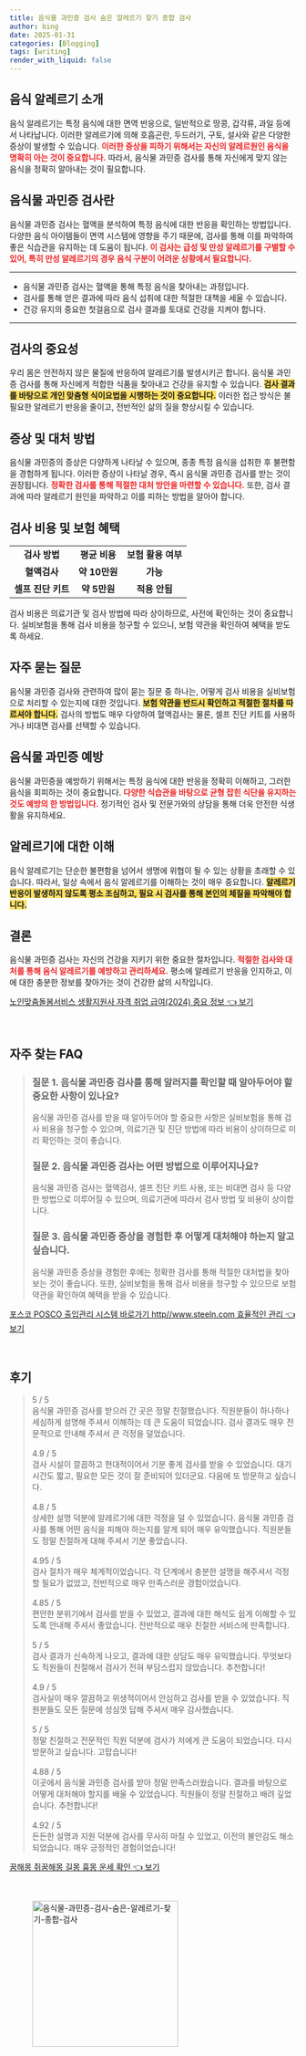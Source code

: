 ```yaml
---
title: 음식물 과민증 검사 숨은 알레르기 찾기 종합 검사
author: bing
date: 2025-01-31
categories: [Blogging]
tags: [writing]
render_with_liquid: false
---
```



<h2 id='음식 알레르기 소개'>음식 알레르기 소개</h2>

<p>음식 알레르기는 특정 음식에 대한 면역 반응으로, 일반적으로 땅콩, 갑각류, 과일 등에서 나타납니다. 이러한 알레르기에 의해 호흡곤란, 두드러기, 구토, 설사와 같은 다양한 증상이 발생할 수 있습니다. <b><span style="color: #ee2323;">이러한 증상을 피하기 위해서는 자신의 알레르원인 음식을 명확히 아는 것이 중요합니다.</span></b> 따라서, 음식물 과민증 검사를 통해 자신에게 맞지 않는 음식을 정확히 알아내는 것이 필요합니다.</p>

<h2 id='음식물 과민증 검사란'>음식물 과민증 검사란</h2>

<p>음식물 과민증 검사는 혈액을 분석하여 특정 음식에 대한 반응을 확인하는 방법입니다. 다양한 음식 아이템들이 면역 시스템에 영향을 주기 때문에, 검사를 통해 이를 파악하여 좋은 식습관을 유지하는 데 도움이 됩니다. <b><span style="color: #ee2323;">이 검사는 급성 및 만성 알레르기를 구별할 수 있어, 특히 만성 알레르기의 경우 음식 구분이 어려운 상황에서 필요합니다.</span></b></p>

<hr />

<ul>
    <li>음식물 과민증 검사는 혈액을 통해 특정 음식을 찾아내는 과정입니다.</li>
    <li>검사를 통해 얻은 결과에 따라 음식 섭취에 대한 적절한 대책을 세울 수 있습니다.</li>
    <li>건강 유지의 중요한 첫걸음으로 검사 결과를 토대로 건강을 지켜야 합니다.</li>
</ul>

<hr />

<h2 id='검사의 중요성'>검사의 중요성</h2>

<p>우리 몸은 안전하지 않은 물질에 반응하여 알레르기를 발생시키곤 합니다. 음식물 과민증 검사를 통해 자신에게 적합한 식품을 찾아내고 건강을 유지할 수 있습니다. <b><span style="background-color: #ffe066;">검사 결과를 바탕으로 개인 맞춤형 식이요법을 시행하는 것이 중요합니다.</span></b> 이러한 접근 방식은 불필요한 알레르기 반응을 줄이고, 전반적인 삶의 질을 향상시킬 수 있습니다.</p>

<h2 id='증상 및 대처 방법'>증상 및 대처 방법</h2>

<p>음식물 과민증의 증상은 다양하게 나타날 수 있으며, 종종 특정 음식을 섭취한 후 불편함을 경험하게 됩니다. 이러한 증상이 나타날 경우, 즉시 음식물 과민증 검사를 받는 것이 권장됩니다. <b><span style="color: #ee2323;">정확한 검사를 통해 적절한 대처 방안을 마련할 수 있습니다.</span></b> 또한, 검사 결과에 따라 알레르기 원인을 파악하고 이를 피하는 방법을 알아야 합니다.</p>

<h2 id='검사 비용 및 보험 혜택'>검사 비용 및 보험 혜택</h2>

<table>
    <tr>
        <td style="text-align: center; height: 17px;"><b>검사 방법</b></td>
        <td style="text-align: center; height: 17px;"><b>평균 비용</b></td>
        <td style="text-align: center; height: 17px;"><b>보험 활용 여부</b></td>
    </tr>
    <tr>
        <td style="text-align: center; height: 17px;"><b>혈액검사</b></td>
        <td style="text-align: center; height: 17px;"><b>약 10만원</b></td>
        <td style="text-align: center; height: 17px;"><b>가능</b></td>
    </tr>
    <tr>
        <td style="text-align: center; height: 17px;"><b>셀프 진단 키트</b></td>
        <td style="text-align: center; height: 17px;"><b>약 5만원</b></td>
        <td style="text-align: center; height: 17px;"><b>적용 안됨</b></td>
    </tr>
</table>

<p>검사 비용은 의료기관 및 검사 방법에 따라 상이하므로, 사전에 확인하는 것이 중요합니다. 실비보험을 통해 검사 비용을 청구할 수 있으니, 보험 약관을 확인하여 혜택을 받도록 하세요.</p>

<h2 id='자주 묻는 질문'>자주 묻는 질문</h2>

<p>음식물 과민증 검사와 관련하여 많이 묻는 질문 중 하나는, 어떻게 검사 비용을 실비보험으로 처리할 수 있는지에 대한 것입니다. <b><span style="background-color: #ffe066;">보험 약관을 반드시 확인하고 적절한 절차를 따르셔야 합니다.</span></b> 검사의 방법도 매우 다양하여 혈액검사는 물론, 셀프 진단 키트를 사용하거나 비대면 검사를 선택할 수 있습니다.</p>

<h2 id='음식물 과민증 예방'>음식물 과민증 예방</h2>

<p>음식물 과민증을 예방하기 위해서는 특정 음식에 대한 반응을 정확히 이해하고, 그러한 음식을 회피하는 것이 중요합니다. <b><span style="color: #ee2323;">다양한 식습관을 바탕으로 균형 잡힌 식단을 유지하는 것도 예방의 한 방법입니다.</span></b> 정기적인 검사 및 전문가와의 상담을 통해 더욱 안전한 식생활을 유지하세요.</p>

<h2 id='알레르기에 대한 이해'>알레르기에 대한 이해</h2>

<p>음식 알레르기는 단순한 불편함을 넘어서 생명에 위협이 될 수 있는 상황을 초래할 수 있습니다. 따라서, 일상 속에서 음식 알레르기를 이해하는 것이 매우 중요합니다. <b><span style="background-color: #ffe066;">알레르기 반응이 발생하지 않도록 평소 조심하고, 필요 시 검사를 통해 본인의 체질을 파악해야 합니다.</span></b></p>

<h2 id='결론'>결론</h2>

<p>음식물 과민증 검사는 자신의 건강을 지키기 위한 중요한 절차입니다. <b><span style="color: #ee2323;">적절한 검사와 대처를 통해 음식 알레르기를 예방하고 관리하세요.</span></b> 평소에 알레르기 반응을 인지하고, 이에 대한 충분한 정보를 찾아가는 것이 건강한 삶의 시작입니다.</p>


<p><a class="click-button" title="노인맞춤돌봄서비스 생활지원사 자격 취업 급여(2024) 중요 정보" href="https://adkhouse.github.io/posts/%EB%85%B8%EC%9D%B8%EB%A7%9E%EC%B6%A4%EB%8F%8C%EB%B4%84%EC%84%9C%EB%B9%84%EC%8A%A4-%EC%83%9D%ED%99%9C%EC%A7%80%EC%9B%90%EC%82%AC-%EC%9E%90%EA%B2%A9-%EC%B7%A8%EC%97%85-%EA%B8%89%EC%97%AC(2024)-%EC%A4%91%EC%9A%94-%EC%A0%95%EB%B3%B4/" rel="dofollow">노인맞춤돌봄서비스 생활지원사 자격 취업 급여(2024) 중요 정보 👈 보기</a></p><br>
<h2 id='자주_찾는_FAQ'>자주 찾는 FAQ</h2>
<div itemscope="" itemtype="https://schema.org/FAQPage"> 
<blockquote> 
<div itemscope="" itemprop="mainEntity" itemtype="https://schema.org/Question"> 
<h3 itemprop="name">질문 1. 음식물 과민증 검사를 통해 알러지를 확인할 때 알아두어야 할 중요한 사항이 있나요?</h3> 
<div itemscope="" itemprop="acceptedAnswer" itemtype="https://schema.org/Answer"> 
<span itemprop="text"> 
<p>음식물 과민증 검사를 받을 때 알아두어야 할 중요한 사항은 실비보험을 통해 검사 비용을 청구할 수 있으며, 의료기관 및 진단 방법에 따라 비용이 상이하므로 미리 확인하는 것이 좋습니다.</p> 
</span> 
</div> 
</div> 

<div itemscope="" itemprop="mainEntity" itemtype="https://schema.org/Question"> 
<h3 itemprop="name">질문 2. 음식물 과민증 검사는 어떤 방법으로 이루어지나요?</h3> 
<div itemscope="" itemprop="acceptedAnswer" itemtype="https://schema.org/Answer"> 
<span itemprop="text"> 
<p>음식물 과민증 검사는 혈액검사, 셀프 진단 키트 사용, 또는 비대면 검사 등 다양한 방법으로 이루어질 수 있으며, 의료기관에 따라서 검사 방법 및 비용이 상이합니다.</p> 
</span> 
</div> 
</div> 

<div itemscope="" itemprop="mainEntity" itemtype="https://schema.org/Question"> 
<h3 itemprop="name">질문 3. 음식물 과민증 증상을 경험한 후 어떻게 대처해야 하는지 알고 싶습니다.</h3> 
<div itemscope="" itemprop="acceptedAnswer" itemtype="https://schema.org/Answer"> 
<span itemprop="text"> 
<p>음식물 과민증 증상을 경험한 후에는 정확한 검사를 통해 적절한 대처법을 찾아보는 것이 좋습니다. 또한, 실비보험을 통해 검사 비용을 청구할 수 있으므로 보험 약관을 확인하여 혜택을 받을 수 있습니다.</p> 
</span> 
</div> 
</div> 
</blockquote> 
</div>
<p><a class="click-button" title="포스코 POSCO 출입관리 시스템 바로가기 http//www.steeln.com 효율적인 관리" href="https://adkhouse.github.io/posts/%ED%8F%AC%EC%8A%A4%EC%BD%94-POSCO-%EC%B6%9C%EC%9E%85%EA%B4%80%EB%A6%AC-%EC%8B%9C%EC%8A%A4%ED%85%9C-%EB%B0%94%EB%A1%9C%EA%B0%80%EA%B8%B0-httpwww.steeln.com-%ED%9A%A8%EC%9C%A8%EC%A0%81%EC%9D%B8-%EA%B4%80%EB%A6%AC/" rel="dofollow">포스코 POSCO 출입관리 시스템 바로가기 http//www.steeln.com 효율적인 관리 👈 보기</a></p><br>
<h2 id='후기'>후기</h2>
<div itemscope itemtype="https://schema.org/Product">
  <blockquote>
  <div itemprop="review" itemscope itemtype="https://schema.org/Review">
      <div itemprop="reviewRating" itemscope itemtype="https://schema.org/Rating"> <span itemprop="ratingValue">5</span> / <span itemprop="bestRating">5</span> </div>
      <span itemprop="reviewBody">음식물 과민증 검사를 받으러 간 곳은 정말 친절했습니다. 직원분들이 하나하나 세심하게 설명해 주셔서 이해하는 데 큰 도움이 되었습니다. 검사 결과도 매우 전문적으로 안내해 주셔서 큰 걱정을 덜었습니다.</span>
  </div>
  <br>
  <div itemprop="review" itemscope itemtype="https://schema.org/Review">
      <div itemprop="reviewRating" itemscope itemtype="https://schema.org/Rating"> <span itemprop="ratingValue">4.9</span> / <span itemprop="bestRating">5</span> </div>
      <span itemprop="reviewBody">검사 시설이 깔끔하고 현대적이어서 기분 좋게 검사를 받을 수 있었습니다. 대기 시간도 짧고, 필요한 모든 것이 잘 준비되어 있더군요. 다음에 또 방문하고 싶습니다.</span>
  </div>
  <br>
  <div itemprop="review" itemscope itemtype="https://schema.org/Review">
      <div itemprop="reviewRating" itemscope itemtype="https://schema.org/Rating"> <span itemprop="ratingValue">4.8</span> / <span itemprop="bestRating">5</span> </div>
      <span itemprop="reviewBody">상세한 설명 덕분에 알레르기에 대한 걱정을 덜 수 있었습니다. 음식물 과민증 검사를 통해 어떤 음식을 피해야 하는지를 알게 되어 매우 유익했습니다. 직원분들도 정말 친절하게 대해 주셔서 기분 좋았습니다.</span>
  </div>
  <br>
  <div itemprop="review" itemscope itemtype="https://schema.org/Review">
      <div itemprop="reviewRating" itemscope itemtype="https://schema.org/Rating"> <span itemprop="ratingValue">4.95</span> / <span itemprop="bestRating">5</span> </div>
      <span itemprop="reviewBody">검사 절차가 매우 체계적이었습니다. 각 단계에서 충분한 설명을 해주셔서 걱정할 필요가 없었고, 전반적으로 매우 만족스러운 경험이었습니다.</span>
  </div>
  <br>
  <div itemprop="review" itemscope itemtype="https://schema.org/Review">
      <div itemprop="reviewRating" itemscope itemtype="https://schema.org/Rating"> <span itemprop="ratingValue">4.85</span> / <span itemprop="bestRating">5</span> </div>
      <span itemprop="reviewBody">편안한 분위기에서 검사를 받을 수 있었고, 결과에 대한 해석도 쉽게 이해할 수 있도록 안내해 주셔서 좋았습니다. 전반적으로 매우 친절한 서비스에 만족합니다.</span>
  </div>
  <br>
  <div itemprop="review" itemscope itemtype="https://schema.org/Review">
      <div itemprop="reviewRating" itemscope itemtype="https://schema.org/Rating"> <span itemprop="ratingValue">5</span> / <span itemprop="bestRating">5</span> </div>
      <span itemprop="reviewBody">검사 결과가 신속하게 나오고, 결과에 대한 상담도 매우 유익했습니다. 무엇보다도 직원들이 친절해서 검사가 전혀 부담스럽지 않았습니다. 추천합니다!</span>
  </div>
  <br>
  <div itemprop="review" itemscope itemtype="https://schema.org/Review">
      <div itemprop="reviewRating" itemscope itemtype="https://schema.org/Rating"> <span itemprop="ratingValue">4.9</span> / <span itemprop="bestRating">5</span> </div>
      <span itemprop="reviewBody">검사실이 매우 깔끔하고 위생적이어서 안심하고 검사를 받을 수 있었습니다. 직원분들도 모든 질문에 성심껏 답해 주셔서 매우 감사했습니다.</span>
  </div>
  <br>
  <div itemprop="review" itemscope itemtype="https://schema.org/Review">
      <div itemprop="reviewRating" itemscope itemtype="https://schema.org/Rating"> <span itemprop="ratingValue">5</span> / <span itemprop="bestRating">5</span> </div>
      <span itemprop="reviewBody">정말 친절하고 전문적인 직원 덕분에 검사가 저에게 큰 도움이 되었습니다. 다시 방문하고 싶습니다. 고맙습니다!</span>
  </div>
  <br>
  <div itemprop="review" itemscope itemtype="https://schema.org/Review">
      <div itemprop="reviewRating" itemscope itemtype="https://schema.org/Rating"> <span itemprop="ratingValue">4.88</span> / <span itemprop="bestRating">5</span> </div>
      <span itemprop="reviewBody">이곳에서 음식물 과민증 검사를 받아 정말 만족스러웠습니다. 결과를 바탕으로 어떻게 대처해야 할지를 배울 수 있었습니다. 직원들이 정말 친절하고 배려 깊었습니다. 추천합니다!</span>
  </div>
  <br>
  <div itemprop="review" itemscope itemtype="https://schema.org/Review">
      <div itemprop="reviewRating" itemscope itemtype="https://schema.org/Rating"> <span itemprop="ratingValue">4.92</span> / <span itemprop="bestRating">5</span> </div>
      <span itemprop="reviewBody">든든한 설명과 지원 덕분에 검사를 무사히 마칠 수 있었고, 이전의 불안감도 해소되었습니다. 매우 긍정적인 경험이었습니다!</span>
  </div>
  </blockquote>
</div>
<p><a class="click-button" title="꿈해몽 쥐꿈해몽 길몽 흉몽 운세 확인" href="https://adkhouse.github.io/posts/%EA%BF%88%ED%95%B4%EB%AA%BD-%EC%A5%90%EA%BF%88%ED%95%B4%EB%AA%BD-%EA%B8%B8%EB%AA%BD-%ED%9D%89%EB%AA%BD-%EC%9A%B4%EC%84%B8-%ED%99%95%EC%9D%B8/" rel="dofollow">꿈해몽 쥐꿈해몽 길몽 흉몽 운세 확인 👈 보기</a></p><br>
<figure class="image"><img src="https://adkhouse.github.io/assets/img/thumbnail/음식물-과민증-검사-숨은-알레르기-찾기-종합-검사.webp" alt="음식물-과민증-검사-숨은-알레르기-찾기-종합-검사" width="256" height="256"></figure>